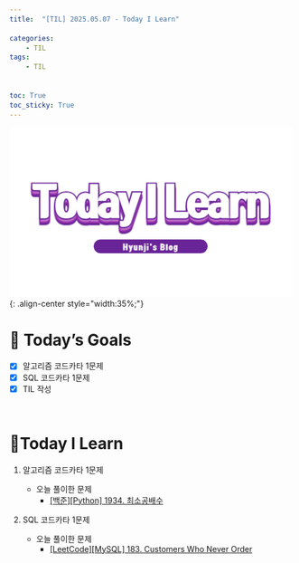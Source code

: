 ```yaml
---
title:  "[TIL] 2025.05.07 - Today I Learn" 

categories: 
    - TIL
tags: 
    - TIL


toc: True
toc_sticky: True
---
```


![TIL](/assets/images/TIL3.png){: .align-center style="width:35%;"}


# 🎯 Today’s Goals
- [x] 알고리즘 코드카타 1문제
- [x] SQL 코드카타 1문제
- [x] TIL 작성

<br>

# 👀Today I Learn

1. 알고리즘 코드카타 1문제

   - 오늘 풀이한 문제
     - [[백준][Python] 1934. 최소공배수](https://hzi09.github.io/python_boj/python_1934/)

2. SQL 코드카타 1문제

   - 오늘 풀이한 문제
     - [[LeetCode][MySQL] 183. Customers Who Never Order](https://hzi09.github.io/mysql_leetcode/lc_sql_183)